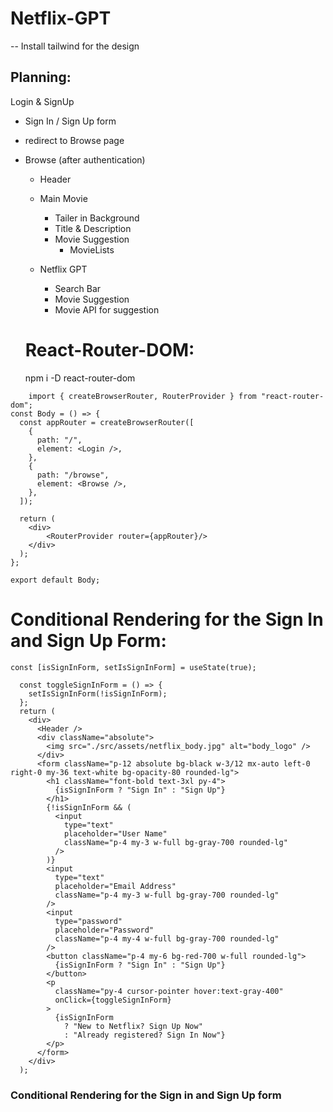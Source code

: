 # Netflix-GPT

-- Install tailwind for the design

## Planning:
Login & SignUp <br>
  - Sign In / Sign Up form
  - redirect to Browse page
  - Browse (after authentication)
      - Header
      - Main Movie
          - Tailer in Background
          - Title & Description
          - Movie Suggestion
              - MovieLists

    - Netflix GPT
      - Search Bar
      - Movie Suggestion
      - Movie API for suggestion
     

    # React-Router-DOM:
    
    npm i -D react-router-dom

```
    import { createBrowserRouter, RouterProvider } from "react-router-dom";
const Body = () => {
  const appRouter = createBrowserRouter([
    {
      path: "/",
      element: <Login />,
    },
    {
      path: "/browse",
      element: <Browse />,
    },
  ]);

  return (
    <div>
        <RouterProvider router={appRouter}/>
    </div>
  );
};

export default Body;
```


# Conditional Rendering for the Sign In and Sign Up Form:
```
const [isSignInForm, setIsSignInForm] = useState(true);

  const toggleSignInForm = () => {
    setIsSignInForm(!isSignInForm);
  };
  return (
    <div>
      <Header />
      <div className="absolute">
        <img src="./src/assets/netflix_body.jpg" alt="body_logo" />
      </div>
      <form className="p-12 absolute bg-black w-3/12 mx-auto left-0 right-0 my-36 text-white bg-opacity-80 rounded-lg">
        <h1 className="font-bold text-3xl py-4">
          {isSignInForm ? "Sign In" : "Sign Up"}
        </h1>
        {!isSignInForm && (
          <input
            type="text"
            placeholder="User Name"
            className="p-4 my-3 w-full bg-gray-700 rounded-lg"
          />
        )}
        <input
          type="text"
          placeholder="Email Address"
          className="p-4 my-3 w-full bg-gray-700 rounded-lg"
        />
        <input
          type="password"
          placeholder="Password"
          className="p-4 my-4 w-full bg-gray-700 rounded-lg"
        />
        <button className="p-4 my-6 bg-red-700 w-full rounded-lg">
          {isSignInForm ? "Sign In" : "Sign Up"}
        </button>
        <p
          className="py-4 cursor-pointer hover:text-gray-400"
          onClick={toggleSignInForm}
        >
          {isSignInForm
            ? "New to Netflix? Sign Up Now"
            : "Already registered? Sign In Now"}
        </p>
      </form>
    </div>
  );

```

### Conditional Rendering for the Sign in and Sign Up form 
